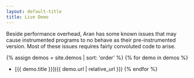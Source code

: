```yaml
---
layout: default-title
title: Live Demo
---
```


Beside performance overhead, Aran has some known issues that may cause instrumented programs to no behave as their pre-instrumented version. Most of these issues requires fairly convoluted code to arise.

{% assign demos = site.demos | sort: 'order' %}
{% for demo in demos %}
- [{{ demo.title }}]({{ demo.url | relative_url }})
{% endfor %}
